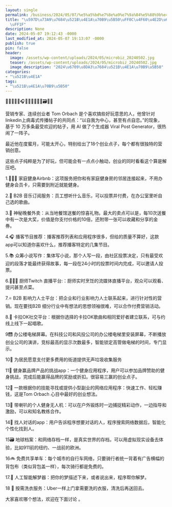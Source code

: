 ```yaml
---
layout: single
permalink: /business/2024/05/07/%e5%a5%bd%e7%8e%a9%e7%9a%84%e5%88%9b%e4%b8%9a%e7%82%b9%e5%ad%90%ef%bc%8c%e4%bd%a0%e4%b8%ad%e6%84%8f%e5%93%aa%e4%b8%aa%ef%bc%9f/
title: "\u597D\u73A9\u7684\u521B\u4E1A\u70B9\u5B50\uFF0C\u4F60\u4E2D\u610F\u54EA\u4E2A\
  \uFF1F"
description: None
date: 2024-05-07 19:12:43 -0000
last_modified_at: 2024-05-07 19:13:07 -0000
publish: true
pin: false
header:
  image: /assets/wp-content/uploads/2024/05/microbiz_20240502.jpg
  teaser: /assets/wp-content/uploads/2024/05/microbiz_20240502.jpg
  image_description: "2024\u6709\u8DA3\u7684\u521B\u4E1A\u70B9\u5B50"
categories:
- "\u521B\u4E1A"
tags:
- "\u521B\u4E1A\u70B9\u5B50"
---
```

🏋🏻‍♀️🎵🔮🎧👨🏻‍🍳🎤🚀🎁🗃️🌌🧺

营销专家、连续创业者 Tom Orbach 是个喜欢搞些好玩意思的人，他曾针对linkedin上病毒式传播帖子的共同点：“以自我为中心，甚至有点自恋。”的现象， 基于 10 万多条最受欢迎的帖子，用 AI 做了个生成器 Viral Post Generator，很热闹了一阵子。

最近他在度蜜月，可能太开心，特别给出了18个创业点子，每个都有很独特的营销创意。

这些点子纯粹是为了好玩，但可能会有一点点小触动，创业的同时看看这个算是解压吧。

1.🏋🏻‍♀️ 家庭健身Airbnb：这项服务把你和有家庭健身房的邻居连接起来，不用办健身会员卡，只需要到附近就能健身。

2.🎵 B2B 音乐订阅服务：员工想听什么音乐，可以投票并付费，在办公室里听自己选的歌曲。

3.🔮 神秘晚餐外卖：从当地餐馆送餐的惊喜礼物。最大的卖点可以是，每10次送餐中有一次是大奖，价值是你支付价格的10倍，还附带一张可以收藏和分享的金券。

4.🎧 播客节目推荐：播客推荐列表和应用程序很多，但给的质量不算好，这款app可以知道你喜欢什么，推荐播客特定的几集节目。

5.📚 众筹小说写作：集体写小说，那个人写一段，由社区投票决定，只有最受欢迎的段落才能最终获得故事，每一段在24小时的投票时间内完成，可以邀请人投票。

6.👨🏻‍🍳 厨师Twitch 直播平台:：厨师实时烹饪的流媒体直播平台，观众可以观看、提问甚至点菜。

7.⭐️ B2B 影响力人士平台：把企业和行业影响力人士联系起来，进行针对性的营销。现在要找B2B 细分行业中有想法的思想领袖很难，可以合作付费营销活动。

8.🎤 卡拉OK社交平台：根据你选择的卡拉OK歌曲和相同爱好者建立联系，可与约线上线下一起唱歌。

9🛗 办公楼电梯屏幕。在科技公司和风投公司的办公楼电梯里安装屏幕，不断播放创业公司的演讲，竞标最高的显示次数最多，智能锁定高管做电梯的时间，专门显示。

10🚛 为居民愿意支付更多费用的街道提供无声垃圾收集服务

11🎁 健身赢品牌产品的挑战app：一个健身应用程序，用户可以参加品牌赞助的健身挑战，完成后能赢得品牌的奖励或折扣。很容易三赢的创业点子。

12🚀 一款根据你的技能寻找或提供小型副业的网络应用程序：快速工作、轻松赚钱，这是Tom Orbach 心目中最好的创业想法。

13🚁 带喇叭的个人健身无人机：可以在户外锻炼时一边捕捉精彩动作，一边指导和激励，可以和知名教练合作。

14💬 找人对话的app：用户告诉程序想要对话的人，程序搜索网络数据后，智能化个性化找到人。

15🗃️ 地球档案：和网络存档一样，是真实世界的存档，可以用虚拟现实设备去体验，比如911前的纽约、一战前的欧洲。

16🚲 免费共享单车：每个城市的自行车网络，只要骑行者统一背着有广告横幅的背包布（类似背包盖一样），每次骑行都是免费的。

17.🌌 人工智能解梦器：把你的梦描述下来，或者说出来，程序帮你解梦。

18 🧺 按需洗衣服务：Uber一样上门拿需要洗的衣服，清洗后再送回去。

大家喜欢哪个想法，欢迎在下面讨论 。
